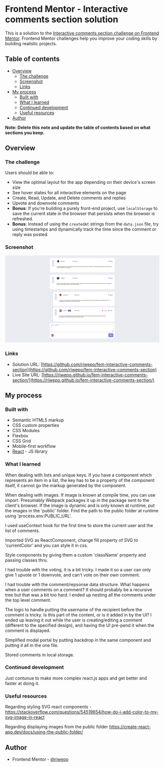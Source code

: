 # Frontend Mentor - Interactive comments section solution

This is a solution to the [Interactive comments section challenge on Frontend Mentor](https://www.frontendmentor.io/challenges/interactive-comments-section-iG1RugEG9). Frontend Mentor challenges help you improve your coding skills by building realistic projects.

## Table of contents

- [Overview](#overview)
  - [The challenge](#the-challenge)
  - [Screenshot](#screenshot)
  - [Links](#links)
- [My process](#my-process)
  - [Built with](#built-with)
  - [What I learned](#what-i-learned)
  - [Continued development](#continued-development)
  - [Useful resources](#useful-resources)
- [Author](#author)

**Note: Delete this note and update the table of contents based on what sections you keep.**

## Overview

### The challenge

Users should be able to:

- View the optimal layout for the app depending on their device's screen size
- See hover states for all interactive elements on the page
- Create, Read, Update, and Delete comments and replies
- Upvote and downvote comments
- **Bonus**: If you're building a purely front-end project, use `localStorage` to save the current state in the browser that persists when the browser is refreshed.
- **Bonus**: Instead of using the `createdAt` strings from the `data.json` file, try using timestamps and dynamically track the time since the comment or reply was posted.

### Screenshot

![](./screenshot/screenshot.png?raw=true)

### Links

- Solution URL: [https://github.com/riwepo/fem-interactive-comments-section](https://github.com/riwepo/fem-interactive-comments-section)
- Live Site URL: [https://riwepo.github.io/fem-interactive-comments-section/](https://riwepo.github.io/fem-interactive-comments-section/)

## My process

### Built with

- Semantic HTML5 markup
- CSS custom properties
- CSS Modules
- Flexbox
- CSS Grid
- Mobile-first workflow
- [React](https://reactjs.org/) - JS library

### What I learned

When dealing with lists and unique keys.
If you have a component which represents an item in a list, the key has to be a property of the component itself, it cannot go the markup generated by the component.

When dealing with images.
If image is known at compile time, you can use import. Presumably Webpack packages it up in the package sent to the client's browser.
If the image is dynamic and is only known at runtime, put the images in the 'public' folder. Find the path to the public folder at runtime using 'process.env.PUBLIC_URL'.

I used useContext hook for the first time to store the current user and the list of comments.

Imported SVG as ReactComponent, change fill property of SVG to 'currentColor' and you can style it in css.

Style components by giving them a custom 'className' property and passing classes thru.

I had trouble with the voting, it is a bit tricky.
I made it so a user can only give 1 upvote or 1 downvote, and can't vote on their own comment.

I had trouble with the comment/repsonse data structure. What happens when a user comments on a comment? It should probably be a recursive tree but that was a bit too hard. I ended up nesting all the comments under the top level comment.

The logic to handle putting the username of the recipient before the comment is tricky. Is this part of the content, or is it added in by the UI? I ended up leaving it out while the user is creating/editing a comment (different to the specified design), and having the UI pre-pend it when the comment is displayed.

Simplified modal portal by putting backdrop in the same component and putting it all in the one file.

Stored comments in local storage.

### Continued development

Just contunue to make more complex react.js apps and get better and faster at doing it.

### Useful resources

Regarding styling SVG react components -
https://stackoverflow.com/questions/54519654/how-do-i-add-color-to-my-svg-image-in-react

Regarding displaying images from the public folder
https://create-react-app.dev/docs/using-the-public-folder/

## Author

- Frontend Mentor - [@riwepo](https://www.frontendmentor.io/profile/riwepo)
